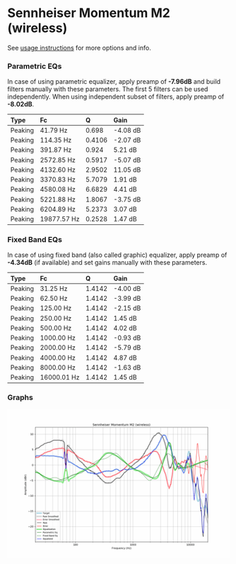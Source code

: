 # Sennheiser Momentum M2 (wireless)
See [usage instructions](https://github.com/jaakkopasanen/AutoEq#usage) for more options and info.

### Parametric EQs
In case of using parametric equalizer, apply preamp of **-7.96dB** and build filters manually
with these parameters. The first 5 filters can be used independently.
When using independent subset of filters, apply preamp of **-8.02dB**.

| Type    | Fc          |      Q | Gain     |
|:--------|:------------|:-------|:---------|
| Peaking | 41.79 Hz    | 0.698  | -4.08 dB |
| Peaking | 114.35 Hz   | 0.4106 | -2.07 dB |
| Peaking | 391.87 Hz   | 0.924  | 5.21 dB  |
| Peaking | 2572.85 Hz  | 0.5917 | -5.07 dB |
| Peaking | 4132.60 Hz  | 2.9502 | 11.05 dB |
| Peaking | 3370.83 Hz  | 5.7079 | 1.91 dB  |
| Peaking | 4580.08 Hz  | 6.6829 | 4.41 dB  |
| Peaking | 5221.88 Hz  | 1.8067 | -3.75 dB |
| Peaking | 6204.89 Hz  | 5.2373 | 3.07 dB  |
| Peaking | 19877.57 Hz | 0.2528 | 1.47 dB  |

### Fixed Band EQs
In case of using fixed band (also called graphic) equalizer, apply preamp of **-4.34dB**
(if available) and set gains manually with these parameters.

| Type    | Fc          |      Q | Gain     |
|:--------|:------------|:-------|:---------|
| Peaking | 31.25 Hz    | 1.4142 | -4.00 dB |
| Peaking | 62.50 Hz    | 1.4142 | -3.99 dB |
| Peaking | 125.00 Hz   | 1.4142 | -2.15 dB |
| Peaking | 250.00 Hz   | 1.4142 | 1.45 dB  |
| Peaking | 500.00 Hz   | 1.4142 | 4.02 dB  |
| Peaking | 1000.00 Hz  | 1.4142 | -0.93 dB |
| Peaking | 2000.00 Hz  | 1.4142 | -5.79 dB |
| Peaking | 4000.00 Hz  | 1.4142 | 4.87 dB  |
| Peaking | 8000.00 Hz  | 1.4142 | -1.63 dB |
| Peaking | 16000.01 Hz | 1.4142 | 1.45 dB  |

### Graphs
![](./Sennheiser%20Momentum%20M2%20(wireless).png)